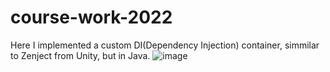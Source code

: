 # course-work-2022
Here I implemented a custom DI(Dependency Injection) container, simmilar to Zenject from Unity, but in Java.
![image](https://github.com/UmarBhatDev/course-work-2022/assets/117447746/b1757597-6e5e-40db-91e7-a5b35102364a)
